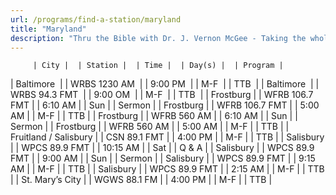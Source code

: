 ```yaml
---
url: /programs/find-a-station/maryland
title: "Maryland"
description: "Thru the Bible with Dr. J. Vernon McGee - Taking the whole Word to the whole world"
---
```





         | City |  | Station |  | Time |  | Day(s) |  | Program |
| Baltimore  |  | WRBS 1230 AM  |  | 9:00 PM  |  | M-F  |  | TTB  |
| Baltimore  |  | WRBS 94.3 FMT  |  | 9:00 OM  |  | M-F  |  | TTB  |
| Frostburg |  | WFRB 106.7 FMT |  | 6:10 AM |  | Sun |  | Sermon |
| Frostburg |  | WFRB 106.7 FMT |  | 5:00 AM |  | M-F |  | TTB |
| Frostburg |  | WFRB 560 AM |  | 6:10 AM |  | Sun |  | Sermon |
| Frostburg |  | WFRB 560 AM |  | 5:00 AM |  | M-F |  | TTB |
| Fruitland / Salisbury |  | CSN 89.1 FMT |  | 4:00 PM |  | M-F |  | TTB |
| Salisbury |  | WPCS 89.9 FMT |  | 10:15 AM |  | Sat |  | Q & A |
| Salisbury |  | WPCS 89.9 FMT |  | 9:00 AM |  | Sun |  | Sermon |
| Salisbury |  | WPCS 89.9 FMT |  | 9:15 AM |  | M-F |  | TTB |
| Salisbury |  | WPCS 89.9 FMT |  | 2:15 AM |  | M-F |  | TTB |
| St. Mary’s City |  | WGWS 88.1 FM |  | 4:00 PM |  | M-F |  | TTB |

  





